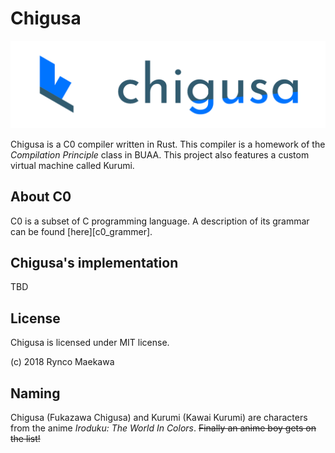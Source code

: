 # Chigusa

![logo](res/img/chigusa_the_c0_compiler.png)

Chigusa is a C0 compiler written in Rust. This compiler is a homework of the _Compilation Principle_ class in BUAA. This project also features a custom virtual machine called Kurumi.

## About C0

C0 is a subset of C programming language. A description of its grammar can be found [here][c0_grammer].

## Chigusa's implementation

TBD

## License

Chigusa is licensed under MIT license.

(c) 2018 Rynco Maekawa

## Naming

Chigusa (Fukazawa Chigusa) and Kurumi (Kawai Kurumi) are characters from the anime _Iroduku: The World In Colors_. ~~Finally an anime boy gets on the list!~~
